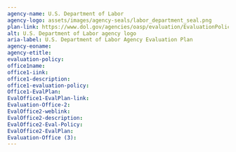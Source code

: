 ```yaml
---
agency-name: U.S. Department of Labor
agency-logo: assets/images/agency-seals/labor_department_seal.png
plan-link: https://www.dol.gov/agencies/oasp/evaluation/EvaluationPolicy
alt: U.S. Department of Labor agency logo
aria-label: U.S. Department of Labor Agency Evaluation Plan
agency-eoname: 
agency-etitle:
evaluation-policy: 
office1name:
office1-iink:
office1-description:
office1-evaluation-policy:
Office1-EvalPlan:
EvalOffice1-EvalPlan-link:
Evaluation-Office-2:
EvalOffice2-weblink:
EvalOffice2-description:
EvalOffice2-Eval-Policy:
EvalOffice2-EvalPlan:
Evaluation-Office (3):
---
```







